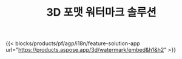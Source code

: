 ﻿---
title: 3D 포맷 워터마크 솔루션 
weight: 7730
url: /ko/watermark
limit: 
description: 3D 문서에 블라인드 워터 마크를 추가하여 지적 재산을 보호하십시오.
---
{{< blocks/products/pf/agp/i18n/feature-solution-app url="https://products.aspose.app/3d/watermark/embed&h1&h2" >}} 
